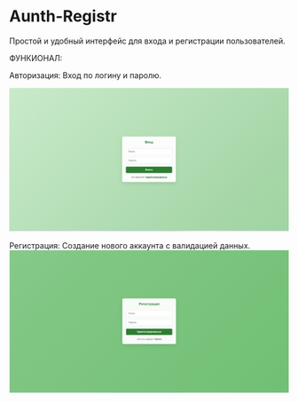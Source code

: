 # Aunth-Registr
Простой и удобный интерфейс для входа и регистрации пользователей.

ФУНКИОНАЛ:

Авторизация: Вход по логину и паролю.

![Preview](./Aunth.png)

Регистрация: Создание нового аккаунта с валидацией данных.
![Preview](./Registr.png)
